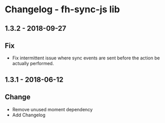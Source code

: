 # Changelog - fh-sync-js lib

## 1.3.2 - 2018-09-27
## Fix
- Fix intermittent issue where sync events are sent before the action be actually performed.

## 1.3.1 - 2018-06-12
## Change
- Remove unused moment dependency
- Add Changelog
